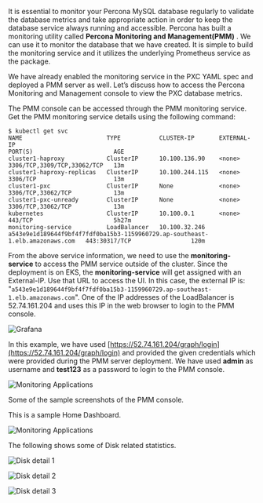 It is essential to monitor your Percona MySQL database regularly to validate the database metrics and take appropriate action in order to keep the database service always running and accessible. Percona has built a monitoring utility called **Percona Monitoring and Management(PMM)** . We can use it to monitor the database that we have created. It is simple to build the monitoring service and it utilizes the underlying Prometheus service as the package.

We have already enabled the monitoring service in the PXC YAML spec and deployed a PMM server as well. Let’s discuss how to access the Percona Monitoring and Management console to view the PXC database metrics.

The PMM console can be accessed through the PMM monitoring service. Get the PMM monitoring service details using the following command:

```
$ kubectl get svc
NAME                        TYPE           CLUSTER-IP       EXTERNAL-IP                                                                    PORT(S)                       AGE
cluster1-haproxy            ClusterIP      10.100.136.90    <none>                                                                         3306/TCP,3309/TCP,33062/TCP   13m
cluster1-haproxy-replicas   ClusterIP      10.100.244.115   <none>                                                                         3306/TCP                      13m
cluster1-pxc                ClusterIP      None             <none>                                                                         3306/TCP,33062/TCP            13m
cluster1-pxc-unready        ClusterIP      None             <none>                                                                         3306/TCP,33062/TCP            13m
kubernetes                  ClusterIP      10.100.0.1       <none>                                                                         443/TCP                       5h27m
monitoring-service          LoadBalancer   10.100.32.246    a543e9e1d189644f9bf4f7fdf0ba15b3-1159960729.ap-southeast-1.elb.amazonaws.com   443:30317/TCP                 120m

```

From the above service information, we need to use the **monitoring-service** to access the PMM service outside of the cluster. Since the deployment is on EKS, the **monitoring-service** will get assigned with an External-IP. Use that URL to access the UI. In this case, the external IP is:  "`a543e9e1d189644f9bf4f7fdf0ba15b3-1159960729.ap-southeast-1.elb.amazonaws.com`". One of the IP addresses of the LoadBalancer is 52.74.161.204 and uses this IP in the web browser to login to the PMM console.

![Grafana](assets/data/percona-workload/images/monitor1.png)

In this example, we have used [https://52.74.161.204/graph/login](https://52.74.161.204/graph/login) and provided the given credentials which were provided during the PMM server deployment. We have used **admin** as username and **test123** as a password to login to the PMM console.

![Monitoring Applications](assets/data/percona-workload/images/monitor2.png)

Some of the sample screenshots of the PMM console.

This is a sample Home Dashboard.

![Monitoring Applications](assets/data/percona-workload/images/monitor3.png)

The following shows some of Disk related statistics.

![Disk detail 1](assets/data/percona-workload/images/monitor4.png)

![Disk detail 2](assets/data/percona-workload/images/monitor5.png)

![Disk detail 3](assets/data/percona-workload/images/monitor6.png)
